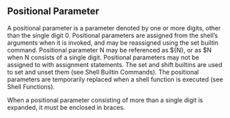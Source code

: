 ## Positional Parameter ## 

A positional parameter is a parameter denoted by one or more digits, other than the single digit 0. Positional parameters are assigned from the shell’s arguments when it is invoked, and may be reassigned using the set builtin command. Positional parameter N may be referenced as ${N}, or as $N when N consists of a single digit. Positional parameters may not be assigned to with assignment statements. The set and shift builtins are used to set and unset them (see Shell Builtin Commands). The positional parameters are temporarily replaced when a shell function is executed (see Shell Functions).

When a positional parameter consisting of more than a single digit is expanded, it must be enclosed in braces.
